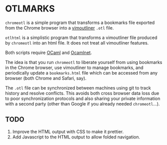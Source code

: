 OTLMARKS
========

`chromeotl` is a simple program that transforms a bookmarks file exported 
from the Chrome browser into a
[vimoutliner](https://github.com/vimoutliner/vimoutliner) `.otl` file.

`otlhtml` is a simplistic program that transforms a vimoutliner file 
produced by `chromeotl` into an html file. It does not treat all vimoutliner 
features.

Both scripts require [OCaml](http://ocaml.org) and
[Ocamlnet](http://projects.camlcity.org/projects/ocamlnet.html).

The idea is that you run `chromeotl` to liberate yourself from using 
bookmarks in the Chrome browser, use vimoutliner to manage bookmarks, and 
periodically update a `bookmarks.html` file which can be accessed from any 
browser (both Chrome and Safari, say).

The `.otl` file can be synchronized between machines using git to track 
history and resolve conflicts. This avoids both cross browser data loss due 
to poor synchronization protocols and also sharing your private information 
with a second party (other than Google if you already needed 
`chromeotl`...).

TODO
----
1. Improve the HTML output with CSS to make it prettier.
2. Add Javascript to the HTML output to allow folded navigation.

